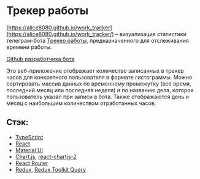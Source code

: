 # Трекер работы

[https://alice8080.github.io/work_tracker](https://alice8080.github.io/work_tracker/) – визуализация статистики телеграм-бота [Трекер работы](https://t.me/Treker_Raboty_Bot/), предназначенного для отслеживания времени работы. 

[Github разработчика бота](https://github.com/pe5ha)

Это веб-приложение отображает количество записанных в трекер часов для конкретного пользователя в формате гистограммы. Можно сортировать массив данных по временному промежутку (все время, последний месяц или последняя неделя) и по названию дела, которое пользователь указал при записи в бота. Также отображаются день и месяц с наибольшим количеством отработанных часов.

## Стэк:
- [TypeScript](https://www.typescriptlang.org/)
- [React](https://react.dev/)
- [Material UI](https://mui.com/)
- [Chart.js](https://www.chartjs.org/), [react-chartjs-2](https://react-chartjs-2.js.org/)
- [React Router](https://reactrouter.com/en/main)
- [Redux](https://redux.js.org/), [Redux Toolkit Query](https://redux-toolkit.js.org/rtk-query/overview)